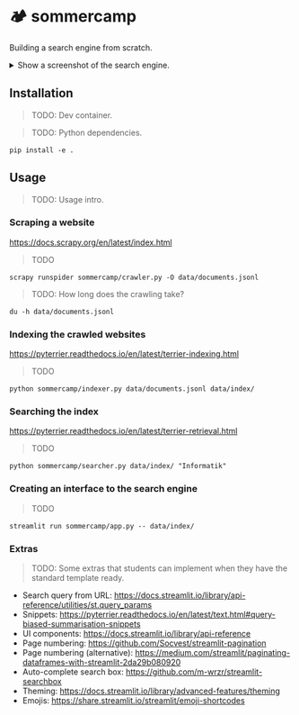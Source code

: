 # 🏕️ sommercamp

Building a search engine from scratch.

<details>
<summary>Show a screenshot of the search engine.</summary>

![Screenshot of the search engine](documentation/screenshot.png)

</details>

## Installation

> TODO: Dev container.

> TODO: Python dependencies.

```shell
pip install -e .
```

## Usage

> TODO: Usage intro.

### Scraping a website

https://docs.scrapy.org/en/latest/index.html

> TODO

```shell
scrapy runspider sommercamp/crawler.py -O data/documents.jsonl
```

> TODO: How long does the crawling take?

```shell
du -h data/documents.jsonl
```

### Indexing the crawled websites

https://pyterrier.readthedocs.io/en/latest/terrier-indexing.html

> TODO

```shell
python sommercamp/indexer.py data/documents.jsonl data/index/
```

### Searching the index

https://pyterrier.readthedocs.io/en/latest/terrier-retrieval.html

> TODO

```shell
python sommercamp/searcher.py data/index/ "Informatik"
```

### Creating an interface to the search engine

> TODO

```shell
streamlit run sommercamp/app.py -- data/index/
```

### Extras

> TODO: Some extras that students can implement when they have the standard template ready.

- Search query from URL: https://docs.streamlit.io/library/api-reference/utilities/st.query_params
- Snippets: https://pyterrier.readthedocs.io/en/latest/text.html#query-biased-summarisation-snippets
- UI components: https://docs.streamlit.io/library/api-reference
- Page numbering: https://github.com/Socvest/streamlit-pagination
- Page numbering (alternative): https://medium.com/streamlit/paginating-dataframes-with-streamlit-2da29b080920
- Auto-complete search box: https://github.com/m-wrzr/streamlit-searchbox
- Theming: https://docs.streamlit.io/library/advanced-features/theming
- Emojis: https://share.streamlit.io/streamlit/emoji-shortcodes